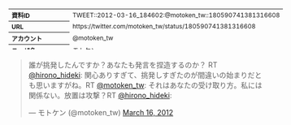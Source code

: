 <table style="font-size: 9pt; width: 610px; margin-bottom: 20px; height: 80px;">
<tbody>
    <tr>
        <th align=left>資料ID</th>
        <td align=left>TWEET::2012-03-16_184602:@motoken_tw::180590741381316608</td>
    </tr>
    <tr>
        <th align=left>URL</th>
        <td align=left>https://twitter.com/motoken_tw/status/180590741381316608</td>
    </tr>
    <tr>
        <th align=left>アカウント</th>
        <td align=left>@motoken_tw</td>
    </tr>
    <tr>
        <th align=left>ユーザ名</th>
        <td align=left>モトケン</td>
    </tr>
    <tr>
        <th align=left>ツイートの記録日時</th>
        <td align=left>created_at 2022-08-24_1410</td>
    </tr>
</tbody>
</table>
<blockquote class="twitter-tweet" data-width="450"  data-lang="ja"><p lang="ja" dir="ltr">誰が挑発したんですか？あなたも発言を捏造するのか？ RT <a href="https://twitter.com/hirono_hideki?ref_src=twsrc%5Etfw">@hirono_hideki</a>: 関心ありすぎて、挑発しすぎたのが間違いの始まりだとも思いますがね。RT <a href="https://twitter.com/motoken_tw?ref_src=twsrc%5Etfw">@motoken_tw</a>: それはあなたの受け取り方。私には関係ない。放置は攻撃？RT <a href="https://twitter.com/hirono_hideki?ref_src=twsrc%5Etfw">@hirono_hideki</a>:</p>&mdash; モトケン (@motoken_tw) <a href="https://twitter.com/motoken_tw/status/180590741381316608?ref_src=twsrc%5Etfw">March 16, 2012</a></blockquote>
<script async src="https://platform.twitter.com/widgets.js" charset="utf-8"></script>


